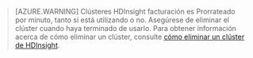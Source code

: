 

> [AZURE.WARNING] Clústeres HDInsight facturación es Prorrateado por minuto, tanto si está utilizando o no. Asegúrese de eliminar el clúster cuando haya terminado de usarlo. Para obtener información acerca de cómo eliminar un clúster, consulte [cómo eliminar un clúster de HDInsight](../articles/hdinsight/hdinsight-delete-cluster.md).

